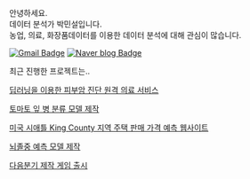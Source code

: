 
안녕하세요. <br> 데이터 분석가 박민설입니다. <br> 농업, 의료, 화장품데이터를 이용한 데이터 분석에 대해 관심이 많습니다. 


[![Gmail Badge](https://img.shields.io/badge/Gmail-d14836?style=flat-square&logo=Gmail&logoColor=white&link=mailto:pyi3316@gmail.com)](mailto:pyi3316@gmail.com)
[![Naver blog Badge](https://img.shields.io/badge/-Naver%20blog-brightgreen?style=flat-square&logo=Naver&logoColor=white&link=https://blog.naver.com/pyi3316)]( https://blog.naver.com/pyi3316)


최근 진행한 프로젝트는..

[딥러닝을 이용한 피부암 진단 원격 의료 서비스](https://github.com/yoon0309/Remote_healthcare_service_for_skin_cancer_diagnosis_using_deep_learning)

[토마토 잎 병 분류 모델 제작](https://github.com/yoon0309/Development_of_a_classification_model_for_analyzing_tomato_leaf_diseases.git)

[미국 시애틀 King County 지역 주택 판매 가격 예측 웹사이트](https://github.com/yoon0309/house_price_prediction_webapp)

[뇌졸중 예측 모델 제작](https://github.com/yoon0309/Development_of_a_stroke_prediction_model.git)

[다음분기 제작 게임 출시](https://github.com/yoon0309/Next_quarter_game_release.git)

